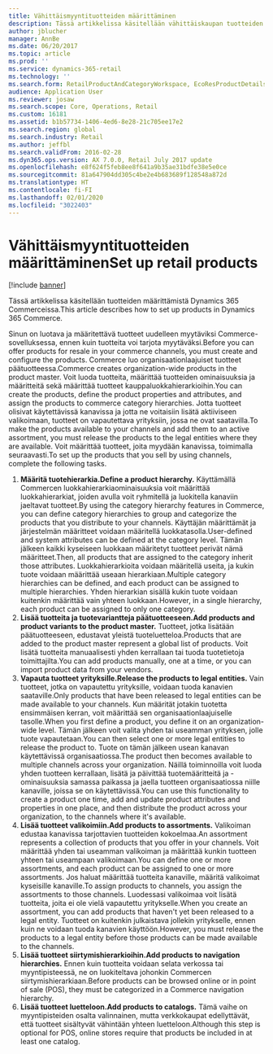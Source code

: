 ```yaml
---
title: Vähittäismyyntituotteiden määrittäminen
description: Tässä artikkelissa käsitellään vähittäiskaupan tuotteiden määrittämistä Dynamics 365 Commerceissa.
author: jblucher
manager: AnnBe
ms.date: 06/20/2017
ms.topic: article
ms.prod: ''
ms.service: dynamics-365-retail
ms.technology: ''
ms.search.form: RetailProductAndCategoryWorkspace, EcoResProductDetails
audience: Application User
ms.reviewer: josaw
ms.search.scope: Core, Operations, Retail
ms.custom: 16181
ms.assetid: b1b57734-1406-4ed6-8e28-21c705ee17e2
ms.search.region: global
ms.search.industry: Retail
ms.author: jeffbl
ms.search.validFrom: 2016-02-28
ms.dyn365.ops.version: AX 7.0.0, Retail July 2017 update
ms.openlocfilehash: e8f624f5feb8ee8f641a9b35ae31bdfe38e5e0ce
ms.sourcegitcommit: 81a647904dd305c4be2e4b683689f128548a872d
ms.translationtype: HT
ms.contentlocale: fi-FI
ms.lasthandoff: 02/01/2020
ms.locfileid: "3022403"
---
```

# <a name="set-up-retail-products"></a><span data-ttu-id="ce43a-103">Vähittäismyyntituotteiden määrittäminen</span><span class="sxs-lookup"><span data-stu-id="ce43a-103">Set up retail products</span></span>

[!include [banner](includes/banner.md)]

<span data-ttu-id="ce43a-104">Tässä artikkelissa käsitellään tuotteiden määrittämistä Dynamics 365 Commerceissa.</span><span class="sxs-lookup"><span data-stu-id="ce43a-104">This article describes how to set up products in Dynamics 365 Commerce.</span></span>

<span data-ttu-id="ce43a-105">Sinun on luotava ja määritettävä tuotteet uudelleen myytäviksi Commerce-sovelluksessa, ennen kuin tuotteita voi tarjota myytäväksi.</span><span class="sxs-lookup"><span data-stu-id="ce43a-105">Before you can offer products for resale in your commerce channels, you must create and configure the products.</span></span> <span data-ttu-id="ce43a-106">Commerce luo organisaationlaajuiset tuotteet päätuotteessa.</span><span class="sxs-lookup"><span data-stu-id="ce43a-106">Commerce creates organization-wide products in the product master.</span></span> <span data-ttu-id="ce43a-107">Voit luoda tuotteita, määrittää tuotteiden ominaisuuksia ja määritteitä sekä määrittää tuotteet kauppaluokkahierarkioihin.</span><span class="sxs-lookup"><span data-stu-id="ce43a-107">You can create the products, define the product properties and attributes, and assign the products to commerce category hierarchies.</span></span> <span data-ttu-id="ce43a-108">Jotta tuotteet olisivat käytettävissä kanavissa ja jotta ne voitaisiin lisätä aktiiviseen valikoimaan, tuotteet on vapautettava yrityksiin, jossa ne ovat saatavilla.</span><span class="sxs-lookup"><span data-stu-id="ce43a-108">To make the products available to your channels and add them to an active assortment, you must release the products to the legal entities where they are available.</span></span> <span data-ttu-id="ce43a-109">Voit määrittää tuotteet, joita myydään kanavissa, toimimalla seuraavasti.</span><span class="sxs-lookup"><span data-stu-id="ce43a-109">To set up the products that you sell by using channels, complete the following tasks.</span></span>

1. <span data-ttu-id="ce43a-110">**Määritä tuotehierarkia.**</span><span class="sxs-lookup"><span data-stu-id="ce43a-110">**Define a product hierarchy.**</span></span> <span data-ttu-id="ce43a-111">Käyttämällä Commercen luokkahierarkiaominaisuuksia voit määrittää luokkahierarkiat, joiden avulla voit ryhmitellä ja luokitella kanaviin jaeltavat tuotteet.</span><span class="sxs-lookup"><span data-stu-id="ce43a-111">By using the category hierarchy features in Commerce, you can define category hierarchies to group and categorize the products that you distribute to your channels.</span></span> <span data-ttu-id="ce43a-112">Käyttäjän määrittämät ja järjestelmän määritteet voidaan määritellä luokkatasolla.</span><span class="sxs-lookup"><span data-stu-id="ce43a-112">User-defined and system attributes can be defined at the category level.</span></span> <span data-ttu-id="ce43a-113">Tämän jälkeen kaikki kyseiseen luokkaan määritetyt tuotteet perivät nämä määritteet.</span><span class="sxs-lookup"><span data-stu-id="ce43a-113">Then, all products that are assigned to the category inherit those attributes.</span></span> <span data-ttu-id="ce43a-114">Luokkahierarkioita voidaan määritellä useita, ja kukin tuote voidaan määrittää useaan hierarkiaan.</span><span class="sxs-lookup"><span data-stu-id="ce43a-114">Multiple category hierarchies can be defined, and each product can be assigned to multiple hierarchies.</span></span> <span data-ttu-id="ce43a-115">Yhden hierarkian sisällä kukin tuote voidaan kuitenkin määrittää vain yhteen luokkaan.</span><span class="sxs-lookup"><span data-stu-id="ce43a-115">However, in a single hierarchy, each product can be assigned to only one category.</span></span>
2. <span data-ttu-id="ce43a-116">**Lisää tuotteita ja tuotevariantteja päätuotteeseen.**</span><span class="sxs-lookup"><span data-stu-id="ce43a-116">**Add products and product variants to the product master.**</span></span> <span data-ttu-id="ce43a-117">Tuotteet, jotka lisätään päätuotteeseen, edustavat yleistä tuoteluetteloa.</span><span class="sxs-lookup"><span data-stu-id="ce43a-117">Products that are added to the product master represent a global list of products.</span></span> <span data-ttu-id="ce43a-118">Voit lisätä tuotteita manuaalisesti yhden kerrallaan tai tuoda tuotetietoja toimittajilta.</span><span class="sxs-lookup"><span data-stu-id="ce43a-118">You can add products manually, one at a time, or you can import product data from your vendors.</span></span>
3. <span data-ttu-id="ce43a-119">**Vapauta tuotteet yrityksille.**</span><span class="sxs-lookup"><span data-stu-id="ce43a-119">**Release the products to legal entities.**</span></span> <span data-ttu-id="ce43a-120">Vain tuotteet, jotka on vapautettu yrityksille, voidaan tuoda kanavien saataville.</span><span class="sxs-lookup"><span data-stu-id="ce43a-120">Only products that have been released to legal entities can be made available to your channels.</span></span> <span data-ttu-id="ce43a-121">Kun määrität jotakin tuotetta ensimmäisen kerran, voit määrittää sen organisaationlaajuiselle tasolle.</span><span class="sxs-lookup"><span data-stu-id="ce43a-121">When you first define a product, you define it on an organization-wide level.</span></span> <span data-ttu-id="ce43a-122">Tämän jälkeen voit valita yhden tai useamman yrityksen, jolle tuote vapautetaan.</span><span class="sxs-lookup"><span data-stu-id="ce43a-122">You can then select one or more legal entities to release the product to.</span></span> <span data-ttu-id="ce43a-123">Tuote on tämän jälkeen usean kanavan käytettävissä organisaatiossa.</span><span class="sxs-lookup"><span data-stu-id="ce43a-123">The product then becomes available to multiple channels across your organization.</span></span> <span data-ttu-id="ce43a-124">Näillä toiminnoilla voit luoda yhden tuotteen kerrallaan, lisätä ja päivittää tuotemääritteitä ja -ominaisuuksia samassa paikassa ja jaella tuotteen organisaatiossa niille kanaville, joissa se on käytettävissä.</span><span class="sxs-lookup"><span data-stu-id="ce43a-124">You can use this functionality to create a product one time, add and update product attributes and properties in one place, and then distribute the product across your organization, to the channels where it's available.</span></span>
4. <span data-ttu-id="ce43a-125">**Lisää tuotteet valikoimiin.**</span><span class="sxs-lookup"><span data-stu-id="ce43a-125">**Add products to assortments.**</span></span> <span data-ttu-id="ce43a-126">Valikoiman edustaa kanavissa tarjottavien tuotteiden kokoelmaa.</span><span class="sxs-lookup"><span data-stu-id="ce43a-126">An assortment represents a collection of products that you offer in your channels.</span></span> <span data-ttu-id="ce43a-127">Voit määrittää yhden tai useamman valikoiman ja määrittää kunkin tuotteen yhteen tai useampaan valikoimaan.</span><span class="sxs-lookup"><span data-stu-id="ce43a-127">You can define one or more assortments, and each product can be assigned to one or more assortments.</span></span> <span data-ttu-id="ce43a-128">Jos haluat määrittää tuotteita kanaville, määritä valikoimat kyseisille kanaville.</span><span class="sxs-lookup"><span data-stu-id="ce43a-128">To assign products to channels, you assign the assortments to those channels.</span></span> <span data-ttu-id="ce43a-129">Luodessasi valikoimaa voit lisätä tuotteita, joita ei ole vielä vapautettu yritykselle.</span><span class="sxs-lookup"><span data-stu-id="ce43a-129">When you create an assortment, you can add products that haven't yet been released to a legal entity.</span></span> <span data-ttu-id="ce43a-130">Tuotteet on kuitenkin julkaistava jollekin yritykselle, ennen kuin ne voidaan tuoda kanavien käyttöön.</span><span class="sxs-lookup"><span data-stu-id="ce43a-130">However, you must release the products to a legal entity before those products can be made available to the channels.</span></span>
5. <span data-ttu-id="ce43a-131">**Lisää tuotteet siirtymishierarkioihin.**</span><span class="sxs-lookup"><span data-stu-id="ce43a-131">**Add products to navigation hierarchies.**</span></span> <span data-ttu-id="ce43a-132">Ennen kuin tuotteita voidaan selata verkossa tai myyntipisteessä, ne on luokiteltava johonkin Commercen siirtymishierarkiaan.</span><span class="sxs-lookup"><span data-stu-id="ce43a-132">Before products can be browsed online or in point of sale (POS), they must be categorized in a Commerce navigation hierarchy.</span></span>
6. <span data-ttu-id="ce43a-133">**Lisää tuotteet luetteloon.**</span><span class="sxs-lookup"><span data-stu-id="ce43a-133">**Add products to catalogs.**</span></span> <span data-ttu-id="ce43a-134">Tämä vaihe on myyntipisteiden osalta valinnainen, mutta verkkokaupat edellyttävät, että tuotteet sisältyvät vähintään yhteen luetteloon.</span><span class="sxs-lookup"><span data-stu-id="ce43a-134">Although this step is optional for POS, online stores require that products be included in at least one catalog.</span></span>
